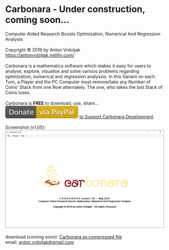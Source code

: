 # Carbonara - Under construction, coming soon...
Computer Aided Research Boosts Optimization, Numerical And Regression Analysis<br />
<br />
Copyright © 2019 by Anton Vrdoljak <br />
https://antonvrdoljak.netlify.com/ <br />
<br />
Carbonara is a mathematics software which makes it easy for users to analyse, explore, visualise and solve various problems regarding optimization, numerical and regression analyssis. In this Variant on each Turn, a Player and the PC Computer must remove/take any Number of Coins' Stack from one Row alternately. The one, who takes the last Stack of Coins loses.<br />
<br />
Carbonara is __FREE__ to download, use, share... <br />
![Donate](https://github.com/Vrda-GF/Carbonara/blob/master/static/img/Donate.svg) [to Support Carbonara Development](https://www.paypal.com/en/cgi-bin/webscr?business=anton.vrdoljak@gmail.com&cmd=_xclick&currency_code=EUR&amount=4&item_name=Carbonara_Donation).<br />
<br />
Screenshot (v1.05): <br />
![Carbonara](https://raw.githubusercontent.com/Vrda-GF/Carbonara/master/static/img/CarbonaraMain.png)
<br />
<br />
download (coming soon): [Carbonara as compressed file](https://raw.githubusercontent.com/Vrda-GF/Carbonara/master/static/files/Carbonara.zip) <br />
email: anton.vrdoljak@gmail.com <br />

